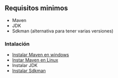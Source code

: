 ## Requisitos minimos
* Maven
* JDK
* Sdkman (alternativa para tener varias versiones)

### Intalación
* [Instalar Maven en windows](maven/INSTALACION_WINDOWS.MD)
* [Instar Maven en Linux](maven/INSTALACION_LINUX.MD)
* Instalar JDK
* [Instalar Sdkman](sdkman/INSTALACION.MD)
